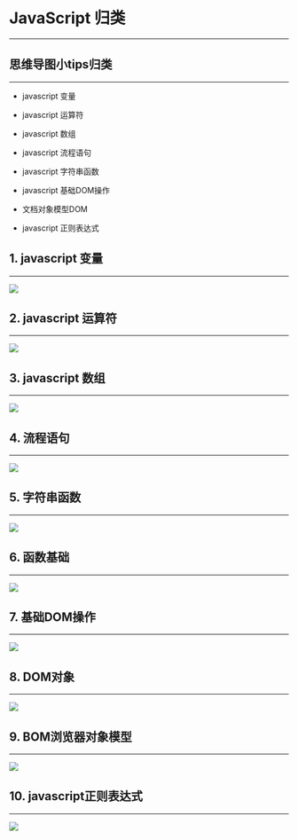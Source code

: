 # JavaScript 归类

---

## 思维导图小tips归类

---

- javascript 变量

- javascript 运算符

- javascript 数组

- javascript 流程语句

- javascript 字符串函数

- javascript 基础DOM操作

- 文档对象模型DOM

- javascript 正则表达式

## 1. javascript 变量

---

![](/knowledge-tree/js-knowledge-tree/images/变量.gif)

## 2. javascript 运算符

---

![](/knowledge-tree/js-knowledge-tree/images/运算符.gif)

## 3. javascript 数组

---

![](/knowledge-tree/js-knowledge-tree/images/数组.gif)

## 4. 流程语句

---

![](/knowledge-tree/js-knowledge-tree/images/流程语句.gif)

## 5. 字符串函数

---

![](/knowledge-tree/js-knowledge-tree/images/字符串函数.gif)

## 6. 函数基础

---

![](/knowledge-tree/js-knowledge-tree/images/函数基础.gif)

## 7. 基础DOM操作

---

![](/knowledge-tree/js-knowledge-tree/images/基础DOM操作.gif)

## 8. DOM对象

---

![](/knowledge-tree/js-knowledge-tree/images/DOM对象.jpg)

## 9. BOM浏览器对象模型

---

![](/knowledge-tree/js-knowledge-tree/images/BOM浏览器对象模型.jpg)

## 10. javascript正则表达式

---

![](/knowledge-tree/js-knowledge-tree/images/javascript正则表达式.gif)
